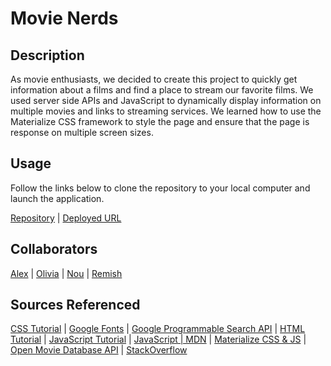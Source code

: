 # Movie Nerds


## Description

As movie enthusiasts, we decided to create this project to quickly get information about a films and find a place to stream our favorite films. We used server side APIs and JavaScript to dynamically display information on multiple movies and links to streaming services. We learned how to use the Materialize CSS framework to style the page and ensure that the page is response on multiple screen sizes. 


## Usage

Follow the links below to clone the repository to your local computer and launch the application. 

[Repository](https://github.com/AlexandertheGreat491/solid-octo-funicular) |
[Deployed URL](https://alexanderthegreat491.github.io/solid-octo-funicular/) 


## Collaborators

[Alex](https://github.com/AlexandertheGreat491) |
[Olivia](https://github.com/oliviamckee) |
[Nou](https://github.com/AndyBoyee604) |
[Remish](https://github.com/remishn)


## Sources Referenced

[CSS Tutorial](https://www.w3schools.com/css/default.asp) | 
[Google Fonts](https://fonts.google.com/) | 
[Google Programmable Search API](https://developers.google.com/custom-search/docs/element) |
[HTML Tutorial](https://www.w3schools.com/html/default.asp) | 
[JavaScript Tutorial](https://www.w3schools.com/js/default.asp) | 
[JavaScript | MDN](https://developer.mozilla.org/en-US/docs/Web/JavaScript) | 
[Materialize CSS & JS](https://materializecss.com/getting-started.html) | 
[Open Movie Database API](https://www.omdbapi.com/) | 
[StackOverflow](https://stackoverflow.com/questions/14725230/using-setinterval-for-image-slideshow)  

